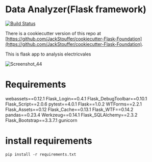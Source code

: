 # Data Analyzer(Flask framework)
[![Build Status](https://travis-ci.org/JackStouffer/Flask-Foundation.png)](https://travis-ci.org/JackStouffer/Flask-Foundation)

There is a cookiecutter version of this repo at [https://github.com/JackStouffer/cookiecutter-Flask-Foundation](https://github.com/JackStouffer/cookiecutter-Flask-Foundation).

This is flask app to analysis electricvales

![Screenshot_44](https://user-images.githubusercontent.com/40516126/60730775-7cc9c280-9f78-11e9-9eaa-696107ec9b33.png)


# Requirements

webassets==0.12.1
Flask_Login==0.4.1
Flask_DebugToolbar==0.10.1
Flask_Script==2.0.6
pytest==4.0.1
Flask==1.0.2
WTForms==2.2.1
Flask_Assets==0.12
Flask_Cache==0.13.1
Flask_WTF==0.14.2
pandas==0.23.4
Werkzeug==0.14.1
Flask_SQLAlchemy==2.3.2
Flask_Bootstrap==3.3.7.1
gunicorn


# install requirements
`` pip install -r requirements.txt ``
